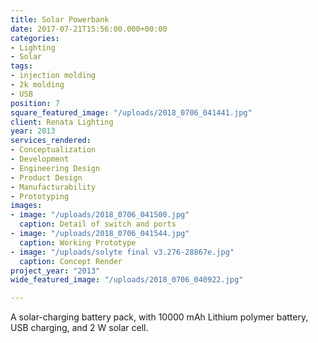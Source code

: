 ```yaml
---
title: Solar Powerbank
date: 2017-07-21T15:56:00.000+00:00
categories:
- Lighting
- Solar
tags:
- injection molding
- 2k molding
- USB
position: 7
square_featured_image: "/uploads/2018_0706_041441.jpg"
client: Renata Lighting
year: 2013
services_rendered:
- Conceptualization
- Development
- Engineering Design
- Product Design
- Manufacturability
- Prototyping
images:
- image: "/uploads/2018_0706_041500.jpg"
  caption: Detail of switch and ports
- image: "/uploads/2018_0706_041544.jpg"
  caption: Working Prototype
- image: "/uploads/solyte final v3.276-28867e.jpg"
  caption: Concept Render
project_year: "2013"
wide_featured_image: "/uploads/2018_0706_040922.jpg"

---
```

A solar-charging battery pack, with 10000 mAh Lithium polymer battery, USB charging, and 2 W solar cell.